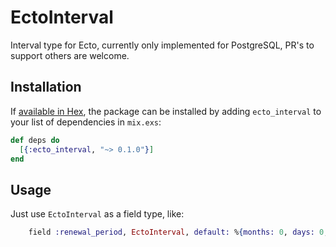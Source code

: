 # EctoInterval

Interval type for Ecto, currently only implemented for PostgreSQL, PR's to support others are welcome.

## Installation

If [available in Hex](https://hex.pm/packages/ecto_interval), the package can be installed
by adding `ecto_interval` to your list of dependencies in `mix.exs`:

```elixir
def deps do
  [{:ecto_interval, "~> 0.1.0"}]
end
```

## Usage

Just use `EctoInterval` as a field type, like:

```elixir
    field :renewal_period, EctoInterval, default: %{months: 0, days: 0, secs: 0}
```



